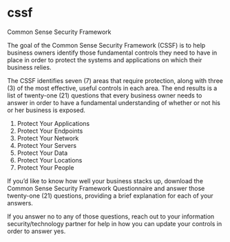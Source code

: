 # cssf
Common Sense Security Framework

The goal of the Common Sense Security Framework (CSSF) is to help business owners identify those fundamental controls they need to have in place in order to protect the systems and applications on which their business relies.

The CSSF identifies seven (7) areas that require protection, along with three (3) of the most effective, useful controls in each area. The end results is a list of twenty-one (21) questions that every business owner needs to answer in order to have a fundamental understanding of whether or not his or her business is exposed.

1. Protect Your Applications
2. Protect Your Endpoints
3. Protect Your Network
4. Protect Your Servers
5. Protect Your Data
6. Protect Your Locations
7. Protect Your People

If you’d like to know how well your business stacks up, download the Common Sense Security Framework Questionnaire and answer those twenty-one (21) questions, providing a brief explanation for each of your answers.

If you answer no to any of those questions, reach out to your information security/technology partner for help in how you can update your controls in order to answer yes.
